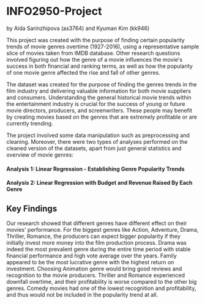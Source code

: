# INFO2950-Project

by Aida Sarinzhipova (as3764) and Kyuman Kim (kk946)

This project was created with the purpose of finding certain popularity trends of movie genres overtime (1927-2016), using a representative sample slice of movies taken from IMDB database.
Other research questions involved figuring out how the genre of a movie influences the movie's success in both financial and ranking terms, as well as how the popularity of one movie genre affected the rise and fall of other genres. 

The dataset was created for the purpose of finding the genres trends in the film industry and delivering valuable information for both movie suppliers and consumers. Understanding the general historical movie trends within the entertainment industry is crucial for the success of young or future movie directors, producers, and screenwriters. These people may benefit by creating movies based on the genres that are extremely profitable or are currently trending.

The project involved some data manipulation such as preprocessing and cleaning. Moreover, there were two types of analyses performed on the cleaned version of the datasets, apart from just general statistics and overview of movie genres:

#### Analysis 1: Linear Regression - Establishing Genre Popularity Trends
#### Analysis 2: Linear Regression with Budget and Revenue Raised By Each Genre

## Key Findings

Our research showed that different genres have different effect on their movies' performance. For the biggest genres like Action, Adventure, Drama, Thriller, Romance, the producers can expect bigger popularity if they initially invest more money into the film production process.
Drama was indeed the most prevalent genre during the entire time period with stable financial performance and high vote average over the years. Family appeared to be the most lucrative genre with the highest return on investment. Choosing Animation genre would bring good reviews and recognition to the movie producers. Thriller and Romance experienced downfall overtime, and their profitability is worse compared to the other big genres. Comedy movies had one of the lowest recognition and profitability, and thus would not be included in the popularity trend at all.
